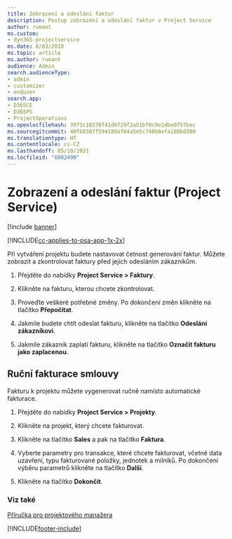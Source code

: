 ```yaml
---
title: Zobrazení a odeslání faktur
description: Postup zobrazení a odeslání faktur v Project Service
author: rumant
ms.custom:
- dyn365-projectservice
ms.date: 8/03/2018
ms.topic: article
ms.author: rumant
audience: Admin
search.audienceType:
- admin
- customizer
- enduser
search.app:
- D365CE
- D365PS
- ProjectOperations
ms.openlocfilehash: 3971c10370f41d6729f2a51bf0c9e1dbe0757bec
ms.sourcegitcommit: 40f68387f594180af64a5e5c748b6efa188bd300
ms.translationtype: HT
ms.contentlocale: cs-CZ
ms.lasthandoff: 05/10/2021
ms.locfileid: "6002498"
---
```

# <a name="view-and-send-invoices-project-service"></a>Zobrazení a odeslání faktur (Project Service)

[!include [banner](../includes/psa-now-project-operations.md)]

[!INCLUDE[cc-applies-to-psa-app-1x-2x](../includes/cc-applies-to-psa-app-1x-2x.md)]

Při vytváření projektu budete nastavovat četnost generování faktur. Můžete zobrazit a zkontrolovat faktury před jejich odesláním zákazníkům.  
  
1.  Přejděte do nabídky **Project Service > Faktury**.  
  
2.  Klikněte na fakturu, kterou chcete zkontrolovat.  
  
3.  Proveďte veškeré potřebné změny. Po dokončení změn klikněte na tlačítko **Přepočítat**.  
  
4.  Jakmile budete chtít odeslat fakturu, klikněte na tlačítko **Odeslání zákazníkovi**.  
  
5.  Jakmile zákazník zaplatí fakturu, klikněte na tlačítko **Označit fakturu jako zaplacenou**.  
  
## <a name="manually-invoice-a-contract"></a>Ruční fakturace smlouvy  
 Fakturu k projektu můžete vygenerovat ručně namísto automatické fakturace.  
  
1.  Přejděte do nabídky **Project Service > Projekty**.  
  
2.  Klikněte na projekt, který chcete fakturovat.  
  
3.  Klikněte na tlačítko **Sales** a pak na tlačítko **Faktura**.  
  
4.  Vyberte parametry pro transakce, které chcete fakturovat, včetně data uzavření, typu fakturované položky, jednotek a milníků. Po dokončení výběru parametrů klikněte na tlačítko **Další**.  
  
5.  Klikněte na tlačítko **Dokončit**.  
  
### <a name="see-also"></a>Viz také  
 [Příručka pro projektového manažera](../psa/project-manager-guide.md)


[!INCLUDE[footer-include](../includes/footer-banner.md)]